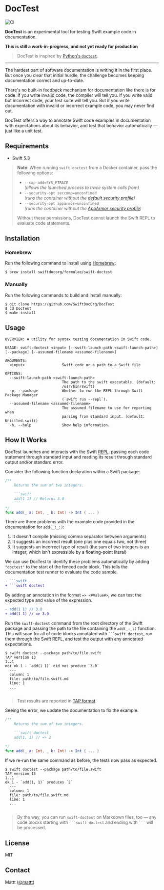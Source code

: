 # DocTest

![CI][ci badge]

**DocTest** is an experimental tool
for testing Swift example code in documentation.

**This is still a work-in-progress, and not yet ready for production**

> DocTest is inspired by
> [Python's `doctest`](https://docs.python.org/3/library/doctest.html).

* * *

The hardest part of software documentation is writing it in the first place.
But once you clear that initial hurdle,
the challenge becomes keeping documentation correct and up-to-date.

There's no built-in feedback mechanism for documentation like there is for code.
If you write invalid code,
the compiler will tell you.
If you write valid but incorrect code,
your test suite will tell you.
But if you write documentation with invalid or incorrect example code,
you may never find out.

DocTest offers a way to annotate Swift code examples in documentation
with expectations about its behavior,
and test that behavior automatically —
just like a unit test.

## Requirements

- Swift 5.3

> **Note**:
> When running `swift-doctest` from a Docker container,
> pass the following options:
>
> - `--cap-add=SYS_PTRACE`  
>   _(allows the launched process to trace system calls from)_
> - `--security-opt seccomp=unconfined`  
>   _(runs the container without the [default security profile][seccomp])_
> - `--security-opt apparmor=unconfined`  
>   _(runs the container without the [AppArmor security profile][apparmor])_
> 
> Without these permissions,
> DocTest cannot launch the Swift REPL to evaluate code statements.

## Installation

### Homebrew

Run the following command to install using [Homebrew](https://brew.sh/):

```terminal
$ brew install swiftdocorg/formulae/swift-doctest
```

### Manually

Run the following commands to build and install manually:

```terminal
$ git clone https://github.com/SwiftDocOrg/DocTest
$ cd DocTest
$ make install
```

## Usage

```
OVERVIEW: A utility for syntax testing documentation in Swift code.

USAGE: swift-doctest <input> [--swift-launch-path <swift-launch-path>] [--package] [--assumed-filename <assumed-filename>]

ARGUMENTS:
  <input>                 Swift code or a path to a Swift file

OPTIONS:
  --swift-launch-path <swift-launch-path>
                          The path to the swift executable. (default:
                          /usr/bin/swift)
  -p, --package           Whether to run the REPL through Swift Package Manager
                          (`swift run --repl`).
  --assumed-filename <assumed-filename>
                          The assumed filename to use for reporting when
                          parsing from standard input. (default: Untitled.swift)
  -h, --help              Show help information.

```

## How It Works

DocTest launches and interacts with
the Swift <abbr title="Read-Eval-Print-Loop">REPL</abbr>,
passing each code statement through standard input
and reading its result through standard output and/or standard error.

Consider the following function declaration
within a Swift package:

~~~swift
/**
    Returns the sum of two integers.

    ```swift
    add(1 1) // Returns 3.0
    ```
*/
func add(_ a: Int, _ b: Int) -> Int { ... }
~~~

There are three problems with the example code
provided in the documentation for `add(_:_:)`:

1. It doesn't compile
   (missing comma separator between arguments)
2. It suggests an incorrect result
   (one plus one equals two, not three)
3. It suggests an incorrect type of result
   (the sum of two integers is an integer,
   which isn't expressible by a floating-point literal)

We can use DocTest to identify these problems automatically
by adding `"doctest"` to the start of the fenced code block.
This tells the documentation test runner to evaluate the code sample.

```diff
- ```swift
+ ```swift doctest
```

By adding an annotation in the format
`=> <#Value#>`,
we can test the expected type and value
of the expression.

```diff
- add(1 1) // 3.0
+ add(1 1) // => 3.0
```

Run the `swift-doctest` command
from the root directory of the Swift package
and passing the path to the file containing the `add(_:_:)` function.
This will scan for all of code blocks annotated with
<code>```swift doctest</code>,
run them through the Swift REPL,
and test the output with any annotated expectations.

```terminal
$ swift doctest --package path/to/file.swift
TAP version 13
1..1
not ok 1 - `add(1 1)` did not produce `3.0`
  ---
  column: 1
  file: path/to/file.swift.md
  line: 1
  ...
  
```

> Test results are reported in [TAP format](https://testanything.org).

Seeing the error,
we update the documentation to fix the example.

~~~swift
/**
    Returns the sum of two integers.

    ```swift doctest
    add(1, 1) // => 2
    ```
*/
func add(_ a: Int, _ b: Int) -> Int { ... }
~~~

If we re-run the same command as before,
the tests now pass as expected.

```terminal
$ swift doctest --package path/to/file.swift
TAP version 13
1..1
ok 1 - `add(1, 1)` produces `2`
  ---
  column: 1
  file: path/to/file.swift.md
  line: 1
  ...
  
```

> By the way, you can run `swift-doctest` on Markdown files, too —
> any code blocks starting with
> <code>&#96;&#96;&#96;swift doctest</code>
> and ending with <code>&#96;&#96;&#96;</code>
> will be processed.

## License

MIT

## Contact

Mattt ([@mattt](https://twitter.com/mattt))

[seccomp]: https://docs.docker.com/engine/security/seccomp/
[apparmor]: https://docs.docker.com/engine/security/apparmor/

[ci badge]: https://github.com/SwiftDocOrg/DocTest/workflows/CI/badge.svg
